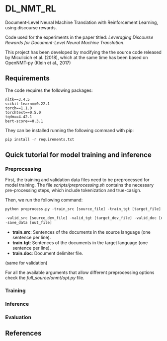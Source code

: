 # DL_NMT_RL
Document-Level Neural Machine Translation with Reinforcement Learning, using discourse rewards.

Code used for the experiments in the paper titled: _Leveraging Discourse Rewards for Document-Level
Neural Machine Translation_.

This project has been developed by modifying the the source code released by Miculicich et al. (2018), which at the
same time has been based on OpenNMT-py (Klein et al., 2017)

## Requirements

The code requires the following packages:


```
nltk==3.4.5
scikit-learn==0.22.1
torch==1.1.0
torchtext==0.5.0
tqdm==4.42.1
bert-score==0.3.1
```

They can be installed running the following command with pip:

```python
pip install -r requirements.txt
```

## Quick tutorial for model training and inference

### Preprocessing

First, the training and validation data files need to be preprocessed for model training.
The file *scripts/preprocessing.sh* contains the necessary pre-processing steps, which include
tokenization and true-casign.

Then, we run the following command:

```python
python preprocess.py -train_src [source_file] -train_tgt [target_file] -train_doc [doc_file]

-valid_src [source_dev_file] -valid_tgt [target_dev_file] -valid_doc [doc_dev_file]
-save_data [out_file]
```

- **train.src**: Sentences of the documents in the source language (one sentence per line).
- **train.tgt**: Sentences of the documents in the target language (one sentence per line).
- **train.doc**: Document delimiter file.

(same for validation)

For all the available arguments that allow different preprocessing options check the
*full_source/onmt/opt.py* file.

### Training

### Inference

### Evaluation

## References